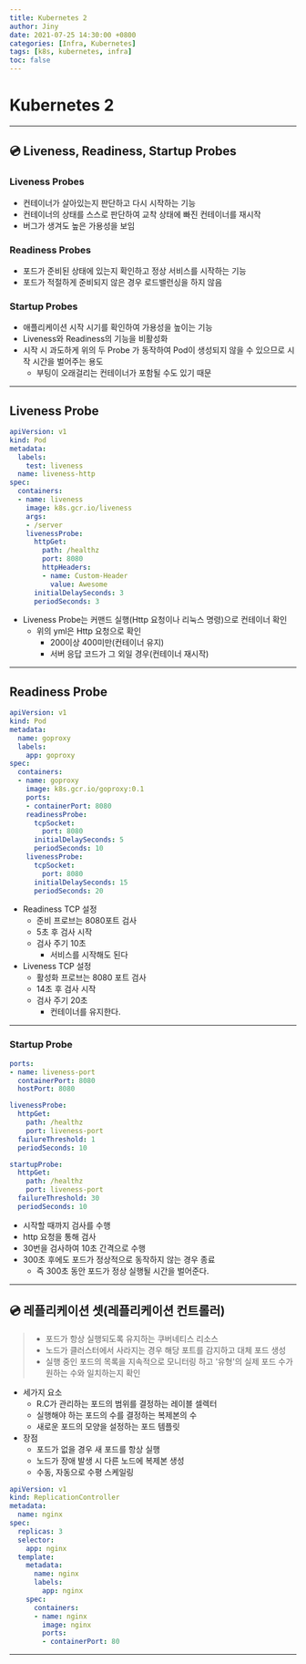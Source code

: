 ```yaml
---
title: Kubernetes 2
author: Jiny
date: 2021-07-25 14:30:00 +0800
categories: [Infra, Kubernetes]
tags: [k8s, kubernetes, infra]
toc: false
---
```

 
# Kubernetes 2

___

## 💿 **Liveness, Readiness, Startup Probes**

### **Liveness Probes**

- 컨테이너가 살아있는지 판단하고 다시 시작하는 기능
- 컨테이너의 상태를 스스로 판단하여 교착 상태에 빠진 컨테이너를 재시작
- 버그가 생겨도 높은 가용성을 보임

### **Readiness Probes**

- 포드가 준비된 상태에 있는지 확인하고 정상 서비스를 시작하는 기능
- 포드가 적절하게 준비되지 않은 경우 로드밸런싱을 하지 않음

### **Startup Probes**

- 애플리케이션 시작 시기를 확인하여 가용성을 높이는 기능
- Liveness와 Readiness의 기능을 비활성화
- 시작 시 과도하게 위의 두 Probe 가 동작하여 Pod이 생성되지 않을 수 있으므로 시작 시간을 벌어주는 용도
  - 부팅이 오래걸리는 컨테이너가 포함될 수도 있기 때문

___

## **Liveness Probe**

```yml
apiVersion: v1
kind: Pod
metadata:
  labels:
    test: liveness
  name: liveness-http
spec:
  containers:
  - name: liveness
    image: k8s.gcr.io/liveness
    args:
    - /server
    livenessProbe:
      httpGet:
        path: /healthz
        port: 8080
        httpHeaders:
        - name: Custom-Header
          value: Awesome
      initialDelaySeconds: 3
      periodSeconds: 3
```
- Liveness Probe는 커맨드 실행(Http 요청이나 리눅스 명령)으로 컨테이너 확인
  - 위의 yml은 Http 요청으로 확인
    - 200이상 400미만(컨테이너 유지)
    - 서버 응답 코드가 그 외일 경우(컨테이너 재시작)

___

## **Readiness Probe**

```yml
apiVersion: v1
kind: Pod
metadata:
  name: goproxy
  labels:
    app: goproxy
spec:
  containers:
  - name: goproxy
    image: k8s.gcr.io/goproxy:0.1
    ports:
    - containerPort: 8080
    readinessProbe:
      tcpSocket:
        port: 8080
      initialDelaySeconds: 5
      periodSeconds: 10
    livenessProbe:
      tcpSocket:
        port: 8080
      initialDelaySeconds: 15
      periodSeconds: 20
```

- Readiness TCP 설정
  - 준비 프로브는 8080포트 검사
  - 5초 후 검사 시작
  - 검사 주기 10초
    - 서비스를 시작해도 된다
- Liveness TCP 설정
  - 활성화 프로브는 8080 포트 검사
  - 14초 후 검사 시작
  - 검사 주기 20초
    - 컨테이너를 유지한다.

___

### **Startup Probe**

```yml
ports:
- name: liveness-port
  containerPort: 8080
  hostPort: 8080

livenessProbe:
  httpGet:
    path: /healthz
    port: liveness-port
  failureThreshold: 1
  periodSeconds: 10

startupProbe:
  httpGet:
    path: /healthz
    port: liveness-port
  failureThreshold: 30
  periodSeconds: 10
```

- 시작할 때까지 검사를 수행
- http 요청을 통해 검사
- 30번을 검사하여 10초 간격으로 수행
- 300초 후에도 포드가 정상적으로 동작하지 않는 경우 종료
  - 즉 300초 동안 포드가 정상 실행될 시간을 벌어준다.

___

## 💿 **레플리케이션 셋(레플리케이션 컨트롤러)**

> - 포드가 항상 실행되도록 유지하는 쿠버네티스 리소스
> - 노드가 클러스터에서 사라지는 경우 해당 포트를 감지하고 대체 포드 생성
> - 실행 중인 포드의 목록을 지속적으로 모니터링 하고 '유형'의 실제 포드 수가 원하는 수와 일치하는지 확인

- 세가지 요소
  - R.C가 관리하는 포드의 범위를 결정하는 레이블 셀렉터
  - 실행해야 하는 포드의 수를 결정하는 복제본의 수
  - 새로운 포드의 모양을 설정하는 포드 템플릿
- 장점
  - 포드가 없을 경우 새 포드를 항상 실행
  - 노드가 장애 발생 시 다른 노드에 복제본 생성
  - 수동, 자동으로 수평 스케일링

```yml
apiVersion: v1
kind: ReplicationController
metadata:
  name: nginx
spec:
  replicas: 3
  selector:
    app: nginx
  template:
    metadata:
      name: nginx
      labels:
        app: nginx
    spec:
      containers:
      - name: nginx
        image: nginx
        ports:
        - containerPort: 80
```

___

